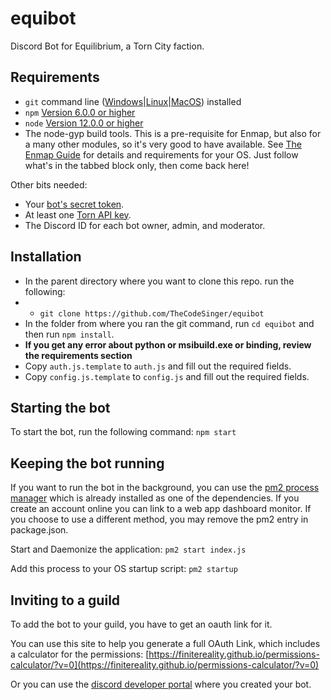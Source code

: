 # equibot
Discord Bot for Equilibrium, a Torn City faction.

## Requirements

- `git` command line ([Windows](https://git-scm.com/download/win)|[Linux](https://git-scm.com/book/en/v2/Getting-Started-Installing-Git)|[MacOS](https://git-scm.com/download/mac)) installed
- `npm` [Version 6.0.0 or higher](https://www.npmjs.com/)
- `node` [Version 12.0.0 or higher](https://nodejs.org)
- The node-gyp build tools. This is a pre-requisite for Enmap, but also for a many other modules, so it's very good to have available. See [The Enmap Guide](https://enmap.evie.codes/install#pre-requisites) for details and requirements for your OS. Just follow what's in the tabbed block only, then come back here!

Other bits needed:
 - Your [bot's secret token](https://discordapp.com/developers/applications/me).
 - At least one [Torn API key](https://www.torn.com/preferences.php#tab=api).
 - The Discord ID for each bot owner, admin, and moderator.

## Installation

- In the parent directory where you want to clone this repo. run the following:
- - `git clone https://github.com/TheCodeSinger/equibot`
- In the folder from where you ran the git command, run `cd equibot` and then run `npm install`.
- **If you get any error about python or msibuild.exe or binding, review the requirements section**
- Copy `auth.js.template` to `auth.js` and fill out the required fields.
- Copy `config.js.template` to `config.js` and fill out the required fields.

## Starting the bot

To start the bot, run the following command:
`npm start`

## Keeping the bot running

If you want to run the bot in the background, you can use the [pm2 process manager](https://pm2.io/) which is already installed as one of the dependencies. If you create an account online you can link to a web app dashboard monitor. If you choose to use a different method, you may remove the pm2 entry in package.json.

Start and Daemonize the application:
`pm2 start index.js`

Add this process to your OS startup script:
`pm2 startup`

## Inviting to a guild

To add the bot to your guild, you have to get an oauth link for it.

You can use this site to help you generate a full OAuth Link, which includes a calculator for the permissions:
[https://finitereality.github.io/permissions-calculator/?v=0](https://finitereality.github.io/permissions-calculator/?v=0)

Or you can use the [discord developer portal](https://discordapp.com/developers/applications/me) where you created your bot.
